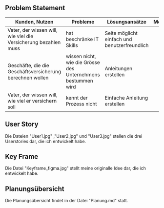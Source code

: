 ## Problem Statement
| Kunden, Nutzen | Probleme | Lösungsansätze | Metriken | Stakeholder | Randbedingungen | Risiken |
| --- | --- | --- | --- | --- | --- | --- |
| Vater, der wissen will, wie viel die Versicherung bezahlen muss|hat beschränke IT Skills |Seite möglicht einfach und benutzerfreundlich ||Der Kunde, seine Familie|Macht die Berechnung mit den Falschen angaben|
|Geschäfte, die die Geschäftsversicherung berechnen wollen|wissen nicht, wie die Grösse des Unternehmens bestummen wird|Anleitungen erstellen||Der Kunde, das Unternehmen|
|Vater, der wissen will, wie viel er versichern soll|kennt der Prozess nicht|Einfache Anleitung erstellen||Der Kunde, seine Familie|Versteht das Konzept nicht |



## User Story
Die Dateien "User1.jpg" ,"User2.jpg" und "User3.jpg" stellen die drei Userstories dar, die ich entwickelt habe.

## Key Frame
Die Datei "Keyframe_figma.jpg" stellt meine originalle Idee dar, die ich entwickelt habe. 
## Planungsübersicht
Die Planungsübersicht findet in der Datei "Planung.md" statt.



